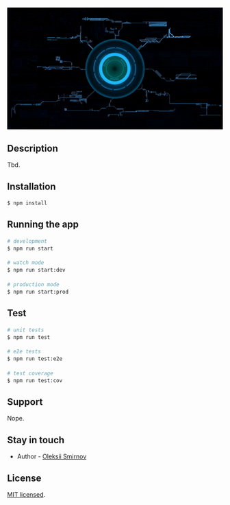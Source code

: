 <p align="center">
  <a href="http://a13ks3y.github.io/jarvis" target="blank"><img src="https://raw.githubusercontent.com/a13ks3y/wallpaper/master/iron/241480.jpg" width="640" alt="Jarvis Logo" /></a>
</p>

## Description
Tbd.

## Installation

```bash
$ npm install
```

## Running the app

```bash
# development
$ npm run start

# watch mode
$ npm run start:dev

# production mode
$ npm run start:prod
```

## Test

```bash
# unit tests
$ npm run test

# e2e tests
$ npm run test:e2e

# test coverage
$ npm run test:cov
```

## Support

Nope.

## Stay in touch

- Author - [Oleksii Smirnov](https://a13ks3y.github.io/)

## License

[MIT licensed](LICENSE).
